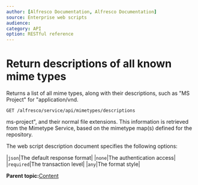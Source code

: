 ```yaml
---
author: [Alfresco Documentation, Alfresco Documentation]
source: Enterprise web scripts
audience: 
category: API
option: RESTful reference
---
```


# Return descriptions of all known mime types

Returns a list of all mime types, along with their descriptions, such as "MS Project" for "application/vnd.

`GET /alfresco/service/api/mimetypes/descriptions`

ms-project", and their normal file extensions. This information is retrieved from the Mimetype Service, based on the mimetype map\(s\) defined for the repository.

The web script description document specifies the following options:

|`json`|The default response format|
|`none`|The authentication access|
|`required`|The transaction level|
|`any`|The format style|

**Parent topic:**[Content](../references/RESTful-Content.md)

